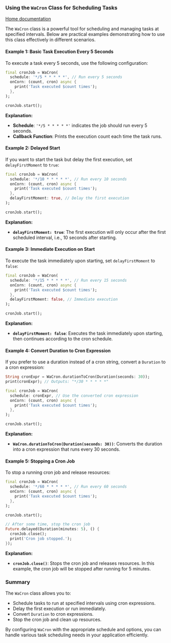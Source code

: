 ### Using the `WaCron` Class for Scheduling Tasks
[Home documentation](docs/README.md)

The `WaCron` class is a powerful tool for scheduling and managing tasks at specified intervals. Below are practical examples demonstrating how to use this class effectively in different scenarios.

#### Example 1: Basic Task Execution Every 5 Seconds

To execute a task every 5 seconds, use the following configuration:

```dart
final cronJob = WaCron(
  schedule: '*/5 * * * * *', // Run every 5 seconds
  onCorn: (count, cron) async {
    print('Task executed $count times');
  },
);

cronJob.start();
```

**Explanation:**
- **Schedule**: `'*/5 * * * * *'` indicates the job should run every 5 seconds.
- **Callback Function**: Prints the execution count each time the task runs.

#### Example 2: Delayed Start

If you want to start the task but delay the first execution, set `delayFirstMoment` to `true`:

```dart
final cronJob = WaCron(
  schedule: '*/10 * * * * *', // Run every 10 seconds
  onCorn: (count, cron) async {
    print('Task executed $count times');
  },
  delayFirstMoment: true, // Delay the first execution
);

cronJob.start();
```

**Explanation:**
- **`delayFirstMoment: true`**: The first execution will only occur after the first scheduled interval, i.e., 10 seconds after starting.

#### Example 3: Immediate Execution on Start

To execute the task immediately upon starting, set `delayFirstMoment` to `false`:

```dart
final cronJob = WaCron(
  schedule: '*/15 * * * * *', // Run every 15 seconds
  onCorn: (count, cron) async {
    print('Task executed $count times');
  },
  delayFirstMoment: false, // Immediate execution
);

cronJob.start();
```

**Explanation:**
- **`delayFirstMoment: false`**: Executes the task immediately upon starting, then continues according to the cron schedule.

#### Example 4: Convert Duration to Cron Expression

If you prefer to use a duration instead of a cron string, convert a `Duration` to a cron expression:

```dart
String cronExpr = WaCron.durationToCron(Duration(seconds: 30));
print(cronExpr); // Outputs: "*/30 * * * * *"

final cronJob = WaCron(
  schedule: cronExpr, // Use the converted cron expression
  onCorn: (count, cron) async {
    print('Task executed $count times');
  },
);

cronJob.start();
```

**Explanation:**
- **`WaCron.durationToCron(Duration(seconds: 30))`**: Converts the duration into a cron expression that runs every 30 seconds.

#### Example 5: Stopping a Cron Job

To stop a running cron job and release resources:

```dart
final cronJob = WaCron(
  schedule: '*/60 * * * * *', // Run every 60 seconds
  onCorn: (count, cron) async {
    print('Task executed $count times');
  },
);

cronJob.start();

// After some time, stop the cron job
Future.delayed(Duration(minutes: 5), () {
  cronJob.close();
  print('Cron job stopped.');
});
```

**Explanation:**
- **`cronJob.close()`**: Stops the cron job and releases resources. In this example, the cron job will be stopped after running for 5 minutes.

### Summary

The `WaCron` class allows you to:
- Schedule tasks to run at specified intervals using cron expressions.
- Delay the first execution or run immediately.
- Convert `Duration` to cron expressions.
- Stop the cron job and clean up resources.

By configuring `WaCron` with the appropriate schedule and options, you can handle various task scheduling needs in your application efficiently.